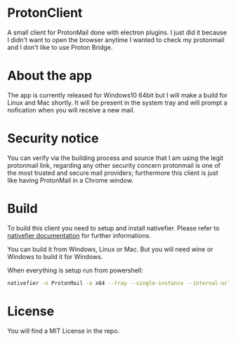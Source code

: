 # ProtonClient
A small client for ProtonMail done with electron plugins.
I just did it because I didn't want to open the browser anytime I wanted to check my protonmail and I don't like to use Proton Bridge.

# About the app
The app is currently released for Windows10 64bit but I will make a build for Linux and Mac shortly.
It will be present in the system tray and will prompt a nofication when you will receive a new mail.

# Security notice
You can verify via the building process and source that I am using the legit protonmail link,
regarding any other security concern protonmail is one of the most trusted and secure mail providers;
furthermore this client is just like having ProtonMail in a Chrome window.

# Build
To build this client you need to setup and install nativefier.
Please refer to [nativefier documentation](https://www.npmjs.com/package/nativefier) for further informations.

You can build it from Windows, Linux or Mac. But you will need wine or Windows to build it for Windows.

When everything is setup run from powershell:

```bash
nativefier -n ProtonMail -a x64 --tray --single-instance --internal-urls "(http(s)?:\/\/.)?(www\.)?([-a-zA-Z0-9@:%_\+.~#?&//=]*)?(protonmail.com)" -i "C:\Users\lucas\Desktop\icon.ico" beta.protonmail.com
```

# License
You will find a MIT License in the repo.